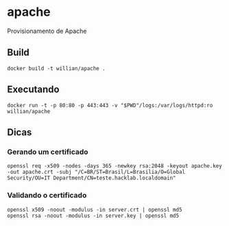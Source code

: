 # apache

Provisionamento de Apache

## Build
```
docker build -t willian/apache .
```

## Executando
```
docker run -t -p 80:80 -p 443:443 -v "$PWD"/logs:/var/logs/httpd:ro willian/apache
```


## Dicas

### Gerando um certificado
```
openssl req -x509 -nodes -days 365 -newkey rsa:2048 -keyout apache.key -out apache.crt -subj "/C=BR/ST=Brasil/L=Brasilia/O=Global Security/OU=IT Department/CN=teste.hacklab.localdomain"
```

### Validando o certificado
```
openssl x509 -noout -modulus -in server.crt | openssl md5
openssl rsa -noout -modulus -in server.key | openssl md5
```
